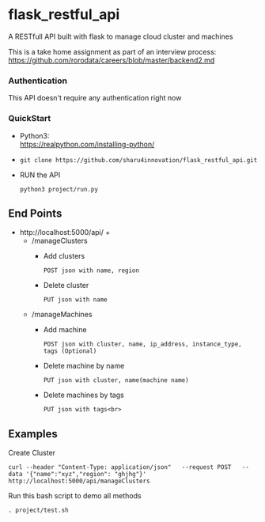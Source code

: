 # flask_restful_api
A RESTfull API built with flask to manage cloud cluster and machines

This is a take home assignment as part of an interview process: https://github.com/rorodata/careers/blob/master/backend2.md

### Authentication
This API doesn't require any authentication right now

### QuickStart

- Python3:<br>
     https://realpython.com/installing-python/

- `git clone https://github.com/sharu4innovation/flask_restful_api.git`
- RUN the API <br>
      
      python3 project/run.py

## End Points
- http://localhost:5000/api/ + 
   - /manageClusters
     - Add clusters <br>
     
       `POST json with name, region`
     - Delete cluster <br>
       
       `PUT json with name`
   - /manageMachines
     - Add machine <br>
     
       `POST json with cluster, name, ip_address, instance_type, tags (Optional)`
     - Delete machine by name <br>
        
        `PUT json with cluster, name(machine name)`
     - Delete machines by tags <br>
        
        `PUT json with tags<br>`
 
 ## Examples

Create Cluster<br>

`curl --header "Content-Type: application/json"   --request POST   --data '{"name":"xyz","region": "ghjhg"}'   http://localhost:5000/api/manageClusters`

Run this bash script to demo all methods <br>

   ` . project/test.sh `




   





